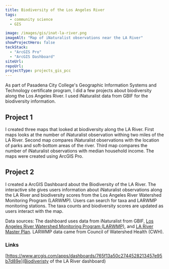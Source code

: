 ```yaml
---
title: Biodiversity of the Los Angeles River
tags:
  - community science
  - GIS

image: /images/gis/inat-la-river.png
imageAlt: "Map of iNaturalist observations near the LA River"
showProjectHero: false
teckStack:
  - "ArcGIS Pro"
  - "ArcGIS Dashboard"
siteUrl:
repoUrl:
projectType: projects_gis_pcc
---
```


As part of Pasadena City College's Geographic Information Systems and Technology certificate program, I did a few projects about biodiversity along the Los Angeles River. I used iNaturalist data from GBIF for the biodiversity information.

## Project 1

I created three maps that looked at biodiversity along the LA River. First maps looks at the number of iNaturalist observation withing two miles of the LA River. Second map compares iNaturalist observations with the location of parks and soft-bottom areas of the river. Third map compares the number of iNaturalist observations with median household income. The maps were created using ArcGIS Pro.

## Project 2

I created a ArcGIS Dashboard about the Biodiversity of the LA River. The interactive site gives users information about iNaturalist observations along the LA River and biodiversity scores from the Los Angeles River Watershed Monitoring Program (LARWMP). Users can search for taxa and LARWMP monitoring stations. The taxa counts and biodiversity scores are updated as users interact with the map.

Data sources: The dashboard uses data from iNaturalist from GBIF, [Los Angeles River Watershed Monitoring Program (LARWMP)](https://www.watershedhealth.org/larwmp), and [LA River Master Plan](https://larivermasterplan.org/). LARWMP data came from Council of Watershed Health (CWH).

### Links

[https://www.arcgis.com/apps/dashboards/765f13a50c2744528213457e95b7d89e](Biodiveristy of the LA River dashboard)
